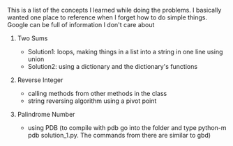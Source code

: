 This is a list of the concepts I learned while doing the problems. I basically wanted one place to reference when I forget how to do simple things. Google can be full of information I don't care about

1. Two Sums
    - Solution1: loops, making things in a list into a string in one line using union
    - Solution2: using a dictionary and the dictionary's functions

2. Reverse Integer
    - calling methods from other methods in the class
    - string reversing algorithm using a pivot point

3. Palindrome Number
    - using PDB (to compile with pdb go into the folder and type python-m pdb solution\_1.py. The commands from there are similar to gbd)
